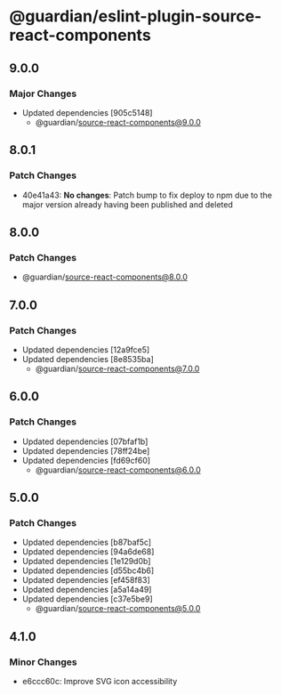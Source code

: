 # @guardian/eslint-plugin-source-react-components

## 9.0.0

### Major Changes

- Updated dependencies [905c5148]
  - @guardian/source-react-components@9.0.0

## 8.0.1

### Patch Changes

- 40e41a43: **No changes**: Patch bump to fix deploy to npm due to the major version already having been published and deleted

## 8.0.0

### Patch Changes

- @guardian/source-react-components@8.0.0

## 7.0.0

### Patch Changes

- Updated dependencies [12a9fce5]
- Updated dependencies [8e8535ba]
  - @guardian/source-react-components@7.0.0

## 6.0.0

### Patch Changes

- Updated dependencies [07bfaf1b]
- Updated dependencies [78ff24be]
- Updated dependencies [fd69cf60]
  - @guardian/source-react-components@6.0.0

## 5.0.0

### Patch Changes

- Updated dependencies [b87baf5c]
- Updated dependencies [94a6de68]
- Updated dependencies [1e129d0b]
- Updated dependencies [d55bc4b6]
- Updated dependencies [ef458f83]
- Updated dependencies [a5a14a49]
- Updated dependencies [c37e5be9]
  - @guardian/source-react-components@5.0.0

## 4.1.0

### Minor Changes

- e6ccc60c: Improve SVG icon accessibility
